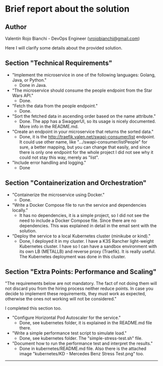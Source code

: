 # Brief report about the solution

## Author
Valentín Rojo Bianchi - DevOps Engineer (vrojobianchi@gmail.com)

Here I will clarify some details about the provided solution.

## Section "Technical Requirements"
- "Implement the microservice in one of the following languages: Golang, Java, or Python."
  - Done in Java.
- "The microservice should consume the people endpoint from the Star Wars API."
  - Done.
- "Fetch the data from the people endpoint."
  - Done.
- "Sort the fetched data in ascending order based on the name attribute."
  - Done. The app has a SwaggerUI, so its usage is nicely documented. More info in the README.md.
- "Create an endpoint in your microservice that returns the sorted data."
  - Done, it is the http://traefik.valen.net/swapi-consumer/list endpoint. It could use other name, like ".../swapi-consumer/listPeople" for sure, a better mapping, but you can change that easily, and since there is only one endpoint for the whole project I did not see why it could not stay this way, merely as "list".
- "Include error handling and logging."
  - Done

## Section "Containerization and Orchestration"
- "Containerize the microservice using Docker."
  - Done.
- "Write a Docker Compose file to run the service and dependencies locally."
  - It has no dependencies, it is a simple project, so I did not see the need to include a Docker Compose file. Since there are no dependencies. This was explained in detail in the email sent with the solution.
- "Deploy the service to a local Kubernetes cluster (minikube or kind)."
  - Done, I deployed it in my cluster. I have a K3S Rancher light-weight Kubernetes cluster. I have so I can have a sandbox environment with its own LB (METALLB) and reverse proxy (Traefik). It is really useful. The Kubernetes deployment was done in this cluster.

## Section "Extra Points: Performance and Scaling"
"The requirements below are not mandatory. The fact of not doing them will not discard you from the hiring
process neither reduce points. In case you decide to implement these requirements, they must work as
expected, otherwise the ones not working will not be considered."

I completed this section too.

- "Configure Horizontal Pod Autoscaler for the service."
  - Done, see kubernetes folder, it is explained in the README.md file there.
- "Write a simple performance test script to simulate load."
  - Done, see kubernetes folder. The "simple-stress-test.sh" file.
- "Document how to run the performance test and interpret the results."
  - Done in kubernetes/README.md file. Also there is the attached image "kubernetes/KD - Mercedes Benz Stress Test.png" too.

***